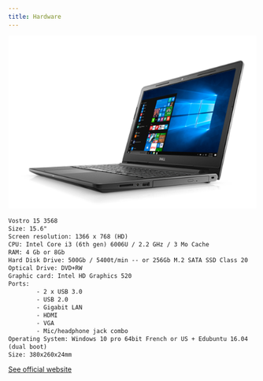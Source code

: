 ```yaml
---
title: Hardware
---
```


![Dell](dell.png)

```
Vostro 15 3568
Size: 15.6"
Screen resolution: 1366 x 768 (HD)
CPU: Intel Core i3 (6th gen) 6006U / 2.2 GHz / 3 Mo Cache
RAM: 4 Gb or 8Gb
Hard Disk Drive: 500Gb / 5400t/min -- or 256Gb M.2 SATA SSD Class 20
Optical Drive: DVD+RW
Graphic card: Intel HD Graphics 520
Ports:
        - 2 x USB 3.0
        - USB 2.0
        - Gigabit LAN
        - HDMI
        - VGA
        - Mic/headphone jack combo
Operating System: Windows 10 pro 64bit French or US + Edubuntu 16.04 (dual boot)
Size: 380x260x24mm
```

[See official website](http://www.dell.com/fr-fr/work/shop/les-ordinateurs-portables-dell/vostro-15-3000/spd/vostro-15-3568-laptop)
